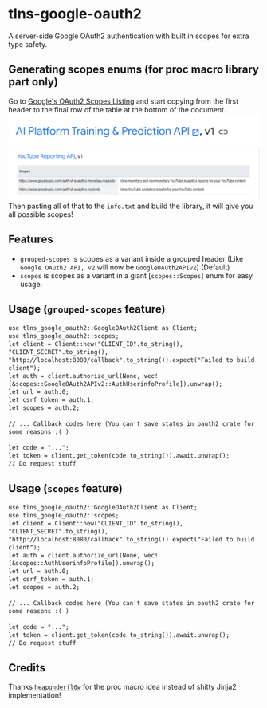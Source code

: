 # tlns-google-oauth2

A server-side Google OAuth2 authentication with built in scopes for extra type safety.

## Generating scopes enums (for proc macro library part only)

Go to [Google's OAuth2 Scopes Listing](https://developers.google.com/identity/protocols/oauth2/scopes) and start copying from the first header to the final row of the table at the bottom of the document.  
![A picture showing the first blue header](./lmao.png)  
![A picture showing the last row of the table](./help.png)  
Then pasting all of that to the `info.txt` and build the library, it will give you all possible scopes!

## Features

- `grouped-scopes` is scopes as a variant inside a grouped header (Like `Google OAuth2 API, v2` will now be `GoogleOAuth2APIv2`) (Default)
- `scopes` is scopes as a variant in a giant [`scopes::Scopes`] enum for easy usage.

## Usage (`grouped-scopes` feature)

```rust,ignore
use tlns_google_oauth2::GoogleOAuth2Client as Client;
use tlns_google_oauth2::scopes;
let client = Client::new("CLIENT_ID".to_string(), "CLIENT_SECRET".to_string(), "http://localhost:8080/callback".to_string()).expect("Failed to build client");
let auth = client.authorize_url(None, vec![&scopes::GoogleOAuth2APIv2::AuthUserinfoProfile]).unwrap();
let url = auth.0;
let csrf_token = auth.1;
let scopes = auth.2;

// ... Callback codes here (You can't save states in oauth2 crate for some reasons :( )

let code = "...";
let token = client.get_token(code.to_string()).await.unwrap();
// Do request stuff
```

## Usage (`scopes` feature)

```rust,ignore
use tlns_google_oauth2::GoogleOAuth2Client as Client;
use tlns_google_oauth2::scopes;
let client = Client::new("CLIENT_ID".to_string(), "CLIENT_SECRET".to_string(), "http://localhost:8080/callback".to_string()).expect("Failed to build client");
let auth = client.authorize_url(None, vec![&scopes::AuthUserinfoProfile]).unwrap();
let url = auth.0;
let csrf_token = auth.1;
let scopes = auth.2;

// ... Callback codes here (You can't save states in oauth2 crate for some reasons :( )

let code = "...";
let token = client.get_token(code.to_string()).await.unwrap();
// Do request stuff
```

## Credits

Thanks [`heapunderfl0w`](https://github.com/heapunderfl0w) for the proc macro idea instead of shitty Jinja2 implementation!
